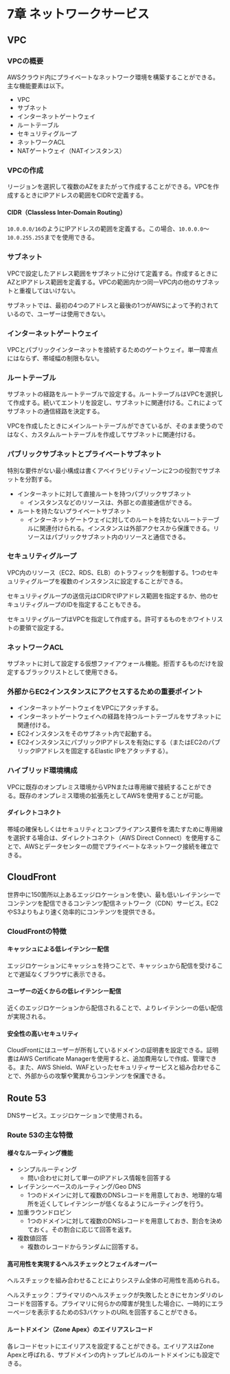 # 7章 ネットワークサービス

## VPC

### VPCの概要

AWSクラウド内にプライベートなネットワーク環境を構築することができる。主な機能要素は以下。

- VPC
- サブネット
- インターネットゲートウェイ
- ルートテーブル
- セキュリティグループ
- ネットワークACL
- NATゲートウェイ（NATインスタンス）

### VPCの作成

リージョンを選択して複数のAZをまたがって作成することができる。VPCを作成するときにIPアドレスの範囲をCIDRで定義する。

#### CIDR（Classless Inter-Domain Routing）

`10.0.0.0/16`のようにIPアドレスの範囲を定義する。この場合、`10.0.0.0`～`10.0.255.255`までを使用できる。

### サブネット

VPCで設定したアドレス範囲をサブネットに分けて定義する。作成するときにAZとIPアドレス範囲を定義する。VPCの範囲内かつ同一VPC内の他のサブネットと重複してはいけない。

サブネットでは、最初の4つのアドレスと最後の1つがAWSによって予約されているので、ユーザーは使用できない。

### インターネットゲートウェイ

VPCとパブリックインターネットを接続するためのゲートウェイ。単一障害点にはならず、帯域幅の制限もない。

### ルートテーブル

サブネットの経路をルートテーブルで設定する。ルートテーブルはVPCを選択して作成する。続いてエントリを設定し、サブネットに関連付ける。これによってサブネットの通信経路を決定する。

VPCを作成したときにメインルートテーブルができているが、そのまま使うのではなく、カスタムルートテーブルを作成してサブネットに関連付ける。

### パブリックサブネットとプライベートサブネット

特別な要件がない最小構成は書くアベイラビリティゾーンに2つの役割でサブネットを分割する。

- インターネットに対して直接ルートを持つパブリックサブネット
  - インスタンスなどのリソースは、外部との直接通信ができる。
- ルートを持たないプライベートサブネット
  - インターネットゲートウェイに対してのルートを持たないルートテーブルに関連付けられる。インスタンスは外部アクセスから保護できる。リソースはパブリックサブネット内のリソースと通信できる。

### セキュリティグループ

VPC内のリソース（EC2、RDS、ELB）のトラフィックを制御する。1つのセキュリティグループを複数のインスタンスに設定することができる。

セキュリティグループの送信元はCIDRでIPアドレス範囲を指定するか、他のセキュリティグループのIDを指定することもできる。

セキュリティグループはVPCを指定して作成する。許可するものをホワイトリストの要領で設定する。

### ネットワークACL

サブネットに対して設定する仮想ファイアウォール機能。拒否するものだけを設定するブラックリストとして使用できる。

### 外部からEC2インスタンスにアクセスするための重要ポイント

- インターネットゲートウェイをVPCにアタッチする。
- インターネットゲートウェイへの経路を持つルートテーブルをサブネットに関連付ける。
- EC2インスタンスをそのサブネット内で起動する。
- EC2インスタンスにパブリックIPアドレスを有効にする（またはEC2のパブリックIPアドレスを固定するElastic IPをアタッチする）。

### ハイブリッド環境構成

VPCに既存のオンプレミス環境からVPNまたは専用線で接続することができる。既存のオンプレミス環境の拡張先としてAWSを使用することが可能。

#### ダイレクトコネクト

帯域の確保もしくはセキュリティとコンプライアンス要件を満たすために専用線を選択する場合は、ダイレクトコネクト（AWS Direct Connect）を使用することで、AWSとデータセンターの間でプライベートなネットワーク接続を確立できる。

## CloudFront

世界中に150箇所以上あるエッジロケーションを使い、最も低いレイテンシーでコンテンツを配信できるコンテンツ配信ネットワーク（CDN）サービス。EC2やS3よりもより速く効率的にコンテンツを提供できる。

### CloudFrontの特徴

#### キャッシュによる低レイテンシー配信

エッジロケーションにキャッシュを持つことで、キャッシュから配信を受けることで遅延なくブラウザに表示できる。

#### ユーザーの近くからの低レイテンシー配信

近くのエッジロケーションから配信されることで、よりレイテンシーの低い配信が実現される。

#### 安全性の高いセキュリティ

CloudFrontにはユーザーが所有しているドメインの証明書を設定できる。証明書はAWS Certificate Managerを使用すると、追加費用なしで作成、管理できる。また、AWS Shield、WAFといったセキュリティサービスと組み合わせることで、外部からの攻撃や驚異からコンテンツを保護できる。

## Route 53

DNSサービス。エッジロケーションで使用される。

### Route 53の主な特徴

#### 様々なルーティング機能

- シンプルルーティング
  - 問い合わせに対して単一のIPアドレス情報を回答する
- レイテンシーベースのルーティング/Geo DNS
  - 1つのドメインに対して複数のDNSレコードを用意しておき、地理的な場所を近くしてレイテンシーが低くなるようにルーティングを行う。
- 加重ラウンドロビン
  - 1つのドメインに対して複数のDNSレコードを用意しておき、割合を決めておく。その割合に応じて回答を返す。
- 複数値回答
  - 複数のレコードからランダムに回答する。

#### 高可用性を実現するヘルスチェックとフェイルオーバー

ヘルスチェックを組み合わせることによりシステム全体の可用性を高められる。

ヘルスチェック：プライマリのヘルスチェックが失敗したときにセカンダリのレコードを回答する。プライマリに何らかの障害が発生した場合に、一時的にエラーページを表示するためのS3バケットのURLを回答することができる。

#### ルートドメイン（Zone Apex）のエイリアスレコード

各レコードセットにエイリアスを設定することができる。エイリアスはZone Apexと呼ばれる、サブドメインの内トップレビルのルートドメインにも設定できる。
